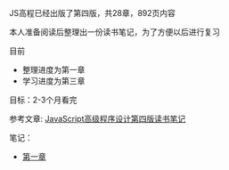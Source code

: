 JS高程已经出版了第四版，共28章，892页内容

本人准备阅读后整理出一份读书笔记，为了方便以后进行复习

目前
  + 整理进度为第一章
  + 学习进度为第三章

目标：2-3个月看完

参考文章: [JavaScript高级程序设计第四版读书笔记](https://zhuanlan.zhihu.com/p/258619297)

笔记：
  + [第一章](https://github.com/LFY836126/JS-Professional-4/blob/main/%E7%AC%AC%E4%B8%80%E7%AB%A0.md)




